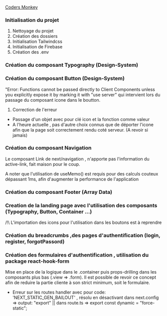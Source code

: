 [Coders Monkey](https://coders-gynflo.web.app "Coders Gynflo")

### Initialisation du projet

1. Nettoyage du projet
2. Création des dossiers
3. Initialisation Tailwindcss
4. Initialisation de Firebase
5. Création des .env

### Création du composant Typography (Design-System)


### Création du composant Button (Design-System)

"Error: Functions cannot be passed directly to Client Components unless you explicitly expose it by marking it with "use server" qui intervient lors du passage du composant icone dans le boutton.

1. Correction de l'erreur

- Passage d'un objet avec pour clé icon et la fonction comme valeur
- A l'heure actuelle , pas d'autre choix connus que de déporter l'icone afin que la page soit correctement rendu coté serveur. (A revoir si jamais)

### Création du composant Navigation

Le composant Link de next/navigation , n'apporte pas l'information du active-link, fait maison pour le coup.

A noter que l'utilisation de useMemo() est requis pour des calculs couteux dépassant 1ms, afin d'augmenter la performance de l'application

### Création du composant Footer (Array Data)

### Creation de la landing page avec l'utilisation des composants (Typography, Button, Container ...)
/!\ L'importation des icons pour l'utilisation dans les boutons est à reprendre 

### Création du breadcrumbs ,des pages d'authentification (login, register, forgotPassord)

### Création des formulaires d'authentification , utilisation du package react-hook-form
Mise en place de la logique dans le .container puis props-drilling dans les composants plus bas (.view => .form).
Il est possible de revoir ce concept afin de reduire la partie cliente à son strict minimum, soit le formulaire.

- Erreur sur les routes handler avec pour code: 'NEXT_STATIC_GEN_BAILOUT' , résolu en désactivant dans next.config =>  output: "export" || dans route.ts => export const dynamic = "force-static";
